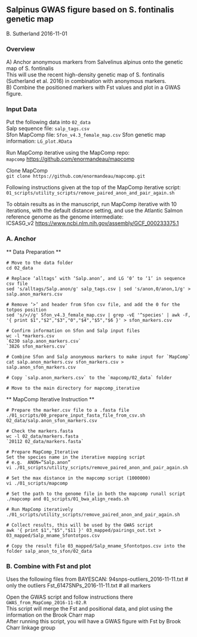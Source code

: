 ## Salpinus GWAS figure based on S. fontinalis genetic map
B. Sutherland
2016-11-01

### Overview
A) Anchor anonymous markers from Salvelinus alpinus onto the genetic map of S. fontinalis    
This will use the recent high-density genetic map of S. fontinalis (Sutherland et al. 2016) in combination with anonymous markers.    
B) Combine the positioned markers with Fst values and plot in a GWAS figure.   

### Input Data
Put the following data into `02_data`    
Salp sequence file: `salp_tags.csv`    
Sfon MapComp file: `Sfon_v4.3_female_map.csv`
Sfon genetic map information: `LG_plot.RData`

Run MapComp iterative using the MapComp repo:  
`mapcomp` https://github.com/enormandeau/mapcomp   

Clone MapComp   
`git clone https://github.com/enormandeau/mapcomp.git`

Following instructions given at the top of the MapComp iterative script:  
`01_scripts/utility_scripts/remove_paired_anon_and_pair_again.sh`  

To obtain results as in the manuscript, run MapComp iterative with 10 iterations, with the default distance setting, and use the Atlantic Salmon reference genome as the genome intermediate:   
ICSASG_v2 https://www.ncbi.nlm.nih.gov/assembly/GCF_000233375.1  

### A. Anchor

** Data Preparation **
```
# Move to the data folder
cd 02_data

# Replace ‘alltags’ with ‘Salp.anon’, and LG ‘0’ to ‘1’ in sequence csv file
sed 's/alltags/Salp.anon/g' salp_tags.csv | sed 's/anon,0/anon,1/g' > salp.anon_markers.csv

# Remove ‘>’ and header from Sfon csv file, and add the 0 for the totpos position
sed 's/>//g' Sfon_v4.3_female_map.csv | grep -vE '^species' | awk -F, '{ print $1","$2","$3","0","$4","$5","$6 }' > sfon_markers.csv

# Confirm information on Sfon and Salp input files
wc -l *markers.csv
`6230 salp.anon_markers.csv`
`3826 sfon_markers.csv`

# Combine Sfon and Salp anonymous markers to make input for `MapComp`
cat salp.anon_markers.csv sfon_markers.csv > salp.anon_sfon_markers.csv

# Copy `salp.anon_markers.csv` to the `mapcomp/02_data` folder   

# Move to the main directory for mapcomp_iterative  

```

** MapComp Iterative Instruction **
```
# Prepare the marker.csv file to a .fasta file
./01_scripts/00_prepare_input_fasta_file_from_csv.sh 02_data/salp.anon_sfon_markers.csv

# Check the markers.fasta 
wc -l 02_data/markers.fasta
`20112 02_data/markers.fasta`

# Prepare MapComp_Iterative 
Set the species name in the iterative mapping script
# e.g.  ANON=”Salp.anon”
vi ./01_scripts/utility_scripts/remove_paired_anon_and_pair_again.sh

# Set the max distance in the mapcomp script (1000000)
vi ./01_scripts/mapcomp

# Set the path to the genome file in both the mapcomp runall script ./mapcomp and 01_scripts/01_bwa_align_reads.sh   

# Run MapComp iteratively 
./01_scripts/utility_scripts/remove_paired_anon_and_pair_again.sh

# Collect results, this will be used by the GWAS script
awk '{ print $1","$5","$11 }' 03_mapped/pairings_out.txt > 03_mapped/Salp_mname_Sfontotpos.csv

# Copy the result file 03_mapped/Salp_mname_Sfontotpos.csv into the folder salp_anon_to_sfon/02_data
```

### B. Combine with Fst and plot
Uses the following files from BAYESCAN:
94snps-outliers_2016-11-11.txt # only the outliers
Fst_6147SNPs_2016-11-11.txt # all markers

Open the GWAS script and follow instructions there   
`GWAS_from_MapComp_2016-11-02.R`    
This script will merge the Fst and positional data, and plot using the information on the Brook Charr map    
After running this script, you will have a GWAS figure with Fst by Brook Charr linkage group   
